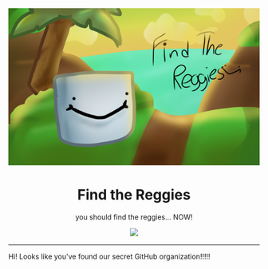 <div align="center">
<img src="../thumbnail.png">
<h1>Find the Reggies</h1>
<p>you should find the reggies... NOW!</p>
<a href="https://www.roblox.com/games/7967866040">
<img src="https://img.shields.io/badge/Play%20on-Roblox-black?style=for-the-badge&logo=roblox">
</a>
</div>

---

Hi!
Looks like you've found our secret GitHub organization!!!!!
